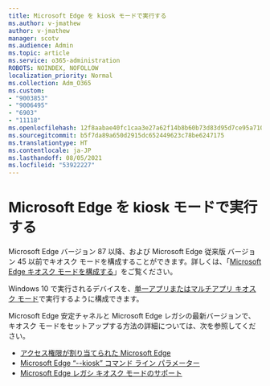 ```yaml
---
title: Microsoft Edge を kiosk モードで実行する
ms.author: v-jmathew
author: v-jmathew
manager: scotv
ms.audience: Admin
ms.topic: article
ms.service: o365-administration
ROBOTS: NOINDEX, NOFOLLOW
localization_priority: Normal
ms.collection: Adm_O365
ms.custom:
- "9003853"
- "9006495"
- "6903"
- "11118"
ms.openlocfilehash: 12f8aabae40fc1caa3e27a62f14b8b60b73d83d95d7ce95a7101bcc4379e4fbf
ms.sourcegitcommit: b5f7da89a650d2915dc652449623c78be6247175
ms.translationtype: HT
ms.contentlocale: ja-JP
ms.lasthandoff: 08/05/2021
ms.locfileid: "53922227"
---
```

# <a name="run-microsoft-edge-in-kiosk-mode"></a>Microsoft Edge を kiosk モードで実行する

Microsoft Edge バージョン 87 以降、および Microsoft Edge 従来版 バージョン 45 以前でキオスク モードを構成することができます。詳しくは、「[Microsoft Edge キオスク モードを構成する](https://docs.microsoft.com/deployedge/microsoft-edge-configure-kiosk-mode)」をご覧ください。

Windows 10 で実行されるデバイスを、[単一アプリまたはマルチアプリ キオスク モード](https://go.microsoft.com/fwlink/?linkid=2133659)で実行するように構成できます。

Microsoft Edge 安定チャネルと Microsoft Edge レガシの最新バージョンで、キオスク モードをセットアップする方法の詳細については、次を参照してください。

- [アクセス権限が割り当てられた Microsoft Edge](https://docs.microsoft.com/deployedge/microsoft-edge-configure-kiosk-mode#microsoft-edge-with-assigned-access)
- [Microsoft Edge “--kiosk” コマンド ライン パラメーター](https://answers.microsoft.com/microsoftedge/forum/msedge_open-msedge_win10/access-microsoft-edge-using-command-line/03a4add6-9ca4-4fbb-a183-aaa763a0ab76)
- [Microsoft Edge レガシ キオスク モードのサポート](https://blogs.windows.com/msedgedev/2021/02/05/what-you-need-to-know-about-kiosk-mode-when-support-for-microsoft-edge-legacy-ends/)
